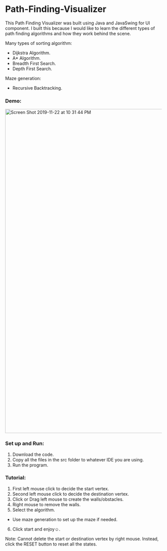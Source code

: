 # Path-Finding-Visualizer

This Path Finding Visualizer was built using Java and JavaSwing for UI component. I built this because I would like to learn the different types of path finding algorithms and how they work behind the scene.

Many types of sorting algorithm:
- Dijkstra Algorithm.
- A* Algorithm.
- Breadth First Search.
- Depth First Search.

Maze generation:
- Recursive Backtracking.

### Demo:
<img width="1042" alt="Screen Shot 2019-11-22 at 10 31 44 PM" src="https://user-images.githubusercontent.com/42249214/69474596-0cc9a680-0d78-11ea-8999-07774fd6270c.png">

### Set up and Run:
1. Download the code.
2. Copy all the files in the src folder to whatever IDE you are using.
3. Run the program.

### Tutorial:
1. First left mouse click to decide the start vertex.
2. Second left mouse click to decide the destination vertex.
3. Click or Drag left mouse to create the walls/obstacles.
4. Right mouse to remove the walls.
5. Select the algorithm.
  - Use maze generation to set up the maze if needed.
6. Click start and enjoy☺️.

Note: Cannot delete the start or destination vertex by right mouse. Instead, click the RESET button to reset all the states.



